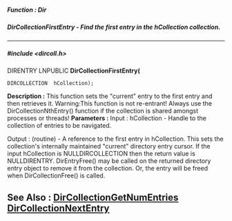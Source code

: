 ##### Function : Dir
##### DirCollectionFirstEntry - Find the first entry in the hCollection collection. 
---
##### #include <dircoll.h>
DIRENTRY LNPUBLIC **DirCollectionFirstEntry(**

	DIRCOLLECTION  hCollection);
**Description :**
This function sets the "current" entry to the first entry and then retrieves it.
  Warning:This function is not re-entrant! Always use the 
DirCollectionNthEntry() function if the collection is shared amongst processes 
or threads!
**Parameters :**
Input :
hCollection  -  Handle to the collection of entries to be navigated.

Output :
(routine)  -  A reference to the first entry in hCollection. This sets the collection's internally maintained "current" directory entry cursor. If the input hCollection is NULLDIRCOLLECTION then the return value is NULLDIRENTRY. 
DirEntryFree() may be called on the returned directory entry object to remove it from the collection. Or, the entry will be freed when DirCollectionFree() is called. 


**See Also :**
[DirCollectionGetNumEntries](D:/md_files/DirCollectionGetNumEntries.md)
[DirCollectionNextEntry](D:/md_files/DirCollectionNextEntry.md)
---
